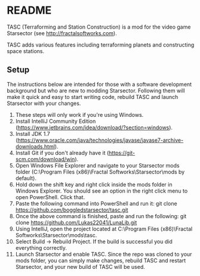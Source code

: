# README #

TASC (Terraforming and Station Construction) is a mod for the video game Starsector (see http://fractalsoftworks.com).

TASC adds various features including terraforming planets and constructing space stations.

## Setup ##

The instructions below are intended for those with a software development background but who are new to modding Starsector. Following them will make it quick and easy to start writing code, rebuild TASC and launch Starsector with your changes.

1. These steps will only work if you're using Windows.
2. Install IntelliJ Community Edition (https://www.jetbrains.com/idea/download/?section=windows).
3. Install JDK 1.7 (https://www.oracle.com/java/technologies/javase/javase7-archive-downloads.html).
4. Install Git if you don't already have it (https://git-scm.com/download/win).
5. Open Windows File Explorer and navigate to your Starsector mods folder (C:\Program Files (x86)\Fractal Softworks\Starsector\mods by default).
6. Hold down the shift key and right click inside the mods folder in Windows Explorer. You should see an option in the right click menu to open PowerShell. Click that.
7. Paste the following command into PowerShell and run it: git clone https://github.com/boggledstarsector/tasc.git
8. Once the above command is finished, paste and run the following: git clone https://github.com/Lukas22041/LunaLib.git
9. Using IntelliJ, open the project located at C:\Program Files (x86)\Fractal Softworks\Starsector\mods\tasc.
10. Select Build -> Rebuild Project. If the build is successful you did everything correctly.
11. Launch Starsector and enable TASC. Since the repo was cloned to your mods folder, you can simply make changes, rebuild TASC and restart Starsector, and your new build of TASC will be used.